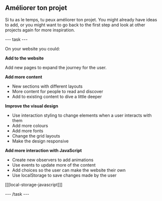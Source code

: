 ## Améliorer ton projet

Si tu as le temps, tu peux améliorer ton projet. You might already have ideas to add, or you might want to go back to the first step and look at other projects again for more inspiration.

\--- task ---

On your website you could:

**Add to the website**

Add new pages to expand the journey for the user.

**Add more content**

- New sections with different layouts
- More content for people to read and discover
- Add to existing content to dive a little deeper

**Improve the visual design**

- Use interaction styling to change elements when a user interacts with them
- Add more colours
- Add more fonts
- Change the grid layouts
- Make the design responsive

**Add more interaction with JavaScript**

- Create new observers to add animations
- Use events to update more of the content
- Add choices so the user can make the website their own
- Use localStorage to save changes made by the user

[[[local-storage-javascript]]]

\--- /task ---
